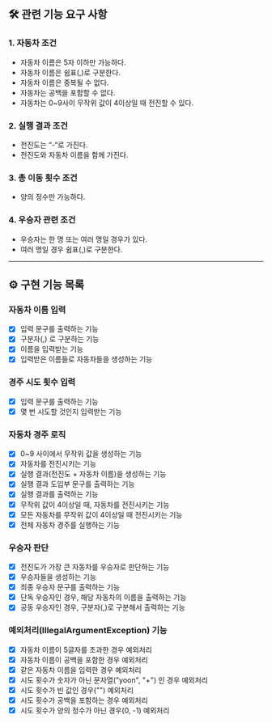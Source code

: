 ## 🛠 관련 기능 요구 사항
### 1. 자동차 조건
- 자동차 이름은 5자 이하만 가능하다.
- 자동차 이름은 쉼표(,)로 구분한다.
- 자동차 이름은 중복될 수 없다.
- 자동차는 공백을 포함할 수 없다.
- 자동차는 0~9사이 무작위 값이 4이상일 때 전진할 수 있다.

### 2. 실행 결과 조건
- 전진도는 “-“로 가진다.
- 전진도와 자동차 이름을 함께 가진다.

### 3. 총 이동 횟수 조건
- 양의 정수만 가능하다.

### 4. 우승자 관련 조건
- 우승자는 한 명 또는 여러 명일 경우가 있다.
- 여러 명일 경우 쉼표(,)로 구분한다.

---

## ⚙️ 구현 기능 목록
### 자동차 이름 입력
- [x] 입력 문구를 출력하는 기능
- [x] 구분자(,) 로 구분하는 기능
- [x] 이름을 입력받는 기능
- [x] 입력받은 이름들로 자동차들을 생성하는 기능
### 경주 시도 횟수 입력
- [x] 입력 문구를 출력하는 기능
- [x] 몇 번 시도할 것인지 입력받는 기능
### 자동차 경주 로직
- [x] 0~9 사이에서 무작위 값을 생성하는 기능
- [x] 자동차를 전진시키는 기능
- [x] 실행 결과(전진도 + 자동차 이름)을 생성하는 기능
- [x] 실행 결과 도입부 문구를 출력하는 기능 
- [x] 실행 결과를 출력하는 기능
- [x] 무작위 값이 4이상일 때, 자동차를 전진시키는 기능
- [x] 모든 자동차를 무작위 값이 4이상일 때 전진시키는 기능
- [x] 전체 자동차 경주를 실행하는 기능
### 우승자 판단
- [x] 전진도가 가장 큰 자동차를 우승자로 판단하는 기능
- [x] 우승자들을 생성하는 기능
- [x] 최종 우승자 문구를 출력하는 기능
- [x] 단독 우승자인 경우, 해당 자동차의 이름을 출력하는 기능
- [x] 공동 우승자인 경우, 구분자(,)로 구분해서 출력하는 기능
### 예외처리(IllegalArgumentException) 기능
- [x] 자동차 이름이 5글자를 초과한 경우 예외처리
- [x] 자동차 이름이 공백을 포함한 경우 예외처리
- [x] 같은 자동차 이름을 입력한 경우 예외처리
- [x] 시도 횟수가 숫자가 아닌 문자열("yoon", "+") 인 경우 예외처리
- [x] 시도 횟수가 빈 값인 경우("") 예외처리
- [x] 시도 횟수가 공백을 포함하는 경우 예외처리
- [x] 시도 횟수가 양의 정수가 아닌 경우(0, -1) 예외처리